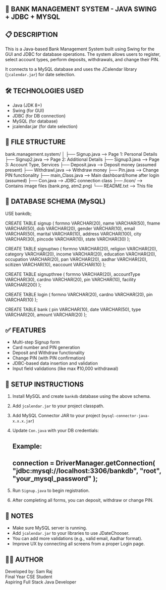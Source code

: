 
## 🏦 **BANK MANAGEMENT SYSTEM - JAVA SWING + JDBC + MYSQL**



📋 DESCRIPTION
---------------------------------------------------------------
This is a Java-based Bank Management System built using Swing for the GUI
and JDBC for database operations. The system allows users to register,
select account types, perform deposits, withdrawals, and change their PIN.

It connects to a MySQL database and uses the JCalendar library
(`jcalendar.jar`) for date selection.

🛠 TECHNOLOGIES USED
---------------------------------------------------------------
- Java (JDK 8+)
- Swing (for GUI)
- JDBC (for DB connection)
- MySQL (for database)
- jcalendar.jar (for date selection)

📁 FILE STRUCTURE
---------------------------------------------------------------
bank.management.system/
│
├── Signup.java          --> Page 1: Personal Details
├── Signup2.java         --> Page 2: Additional Details
├── Signup3.java         --> Page 3: Account Type, Services
├── Deposit.java         --> Deposit money (assumed present)
├── Withdrawl.java       --> Withdraw money
├── Pin.java             --> Change PIN functionality
├── main_Class.java      --> Main dashboard/home after login (assumed)
├── Con.java             --> JDBC connection class
├── /icon/               --> Contains image files (bank.png, atm2.png)
└── README.txt           --> This file

🧾 DATABASE SCHEMA (MySQL)
---------------------------------------------------------------
USE bankdb;

CREATE TABLE signup (
  formno VARCHAR(20), name VARCHAR(50), fname VARCHAR(50),
  dob VARCHAR(20), gender VARCHAR(10), email VARCHAR(50),
  marital VARCHAR(10), address VARCHAR(100), city VARCHAR(30),
  pincode VARCHAR(10), state VARCHAR(30)
);

CREATE TABLE signuptwo (
  formno VARCHAR(20), religion VARCHAR(20), category VARCHAR(20),
  income VARCHAR(20), education VARCHAR(20), occupation VARCHAR(20),
  pan VARCHAR(20), aadhar VARCHAR(20), scitizen VARCHAR(10),
  eaccount VARCHAR(10)
);

CREATE TABLE signupthree (
  formno VARCHAR(20), accountType VARCHAR(30),
  cardno VARCHAR(20), pin VARCHAR(10), facility VARCHAR(200)
);

CREATE TABLE login (
  formno VARCHAR(20), cardno VARCHAR(20), pin VARCHAR(10)
);

CREATE TABLE bank (
  pin VARCHAR(10), date VARCHAR(50),
  type VARCHAR(20), amount VARCHAR(20)
);

✅ FEATURES
---------------------------------------------------------------
- Multi-step Signup form
- Card number and PIN generation
- Deposit and Withdraw functionality
- Change PIN (with PIN confirmation)
- JDBC-based data insertion and validation
- Input field validations (like max ₹10,000 withdrawal)

🔧 SETUP INSTRUCTIONS
---------------------------------------------------------------
1. Install MySQL and create `bankdb` database using the above schema.
2. Add `jcalendar.jar` to your project classpath.
3. Add MySQL Connector JAR to your project (`mysql-connector-java-x.x.x.jar`)
4. Update `Con.java` with your DB credentials:

   Example:
   -----------------------------------
   connection = DriverManager.getConnection(
     "jdbc:mysql://localhost:3306/bankdb", 
     "root", 
     "your_mysql_password"
   );
   -----------------------------------

5. Run `Signup.java` to begin registration.
6. After completing all forms, you can deposit, withdraw or change PIN.

📍 NOTES
---------------------------------------------------------------
- Make sure MySQL server is running.
- Add `jcalendar.jar` to your libraries to use JDateChooser.
- You can add more validations (e.g., valid email, Aadhar format).
- Improve UX by connecting all screens from a proper Login page.

👨‍💻 AUTHOR
---------------------------------------------------------------
Developed by: Sam Raj  
Final Year CSE Student  
Aspiring Full Stack Java Developer
